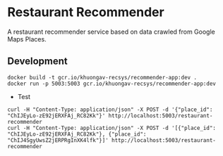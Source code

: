 # Restaurant Recommender

A restaurant recommender service based on data crawled from Google Maps Places.


## Development
```
docker build -t gcr.io/khuongav-recsys/recommender-app:dev .
docker run -p 5003:5003 gcr.io/khuongav-recsys/recommender-app:dev
```

+ Test
```
curl -H "Content-Type: application/json" -X POST -d '{"place_id": "ChIJEyLo-zE92jERXFAj_RC82Kk"}' http://localhost:5003/restaurant-recommender
curl -H "Content-Type: application/json" -X POST -d '[{"place_id": "ChIJEyLo-zE92jERXFAj_RC82Kk"}, {"place_id": "ChIJ4SgyUwsZ2jERPRgInXK4lfk"}]' http://localhost:5003/restaurant-recommender
```

